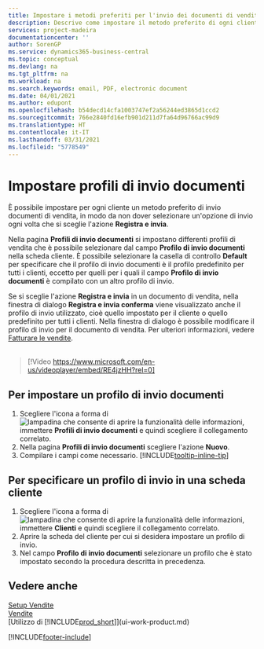 ```yaml
---
title: Impostare i metodi preferiti per l'invio dei documenti di vendita | Documenti Microsoft
description: Descrive come impostare il metodo preferito di ogni cliente per l'invio dei documenti di vendita, ad esempio e-mail, PDF, documento elettronico, e così via.
services: project-madeira
documentationcenter: ''
author: SorenGP
ms.service: dynamics365-business-central
ms.topic: conceptual
ms.devlang: na
ms.tgt_pltfrm: na
ms.workload: na
ms.search.keywords: email, PDF, electronic document
ms.date: 04/01/2021
ms.author: edupont
ms.openlocfilehash: b54decd14cfa1003747ef2a56244ed3865d1ccd2
ms.sourcegitcommit: 766e2840fd16efb901d211d7fa64d96766ac99d9
ms.translationtype: HT
ms.contentlocale: it-IT
ms.lasthandoff: 03/31/2021
ms.locfileid: "5778549"
---
```

# <a name="set-up-document-sending-profiles"></a>Impostare profili di invio documenti
È possibile impostare per ogni cliente un metodo preferito di invio documenti di vendita, in modo da non dover selezionare un'opzione di invio ogni volta che si sceglie l'azione **Registra e invia**.

Nella pagina **Profili di invio documenti** si impostano differenti profili di vendita che è possibile selezionare dal campo **Profilo di invio documenti** nella scheda cliente. È possibile selezionare la casella di controllo **Default** per specificare che il profilo di invio documenti è il profilo predefinito per tutti i clienti, eccetto per quelli per i quali il campo **Profilo di invio documenti** è compilato con un altro profilo di invio.

Se si sceglie l'azione **Registra e invia** in un documento di vendita, nella finestra di dialogo **Registra e invia conferma** viene visualizzato anche il profilo di invio utilizzato, cioè quello impostato per il cliente o quello predefinito per tutti i clienti. Nella finestra di dialogo è possibile modificare il profilo di invio per il documento di vendita. Per ulteriori informazioni, vedere [Fatturare le vendite](sales-how-invoice-sales.md).
<br><br>  

> [!Video https://www.microsoft.com/en-us/videoplayer/embed/RE4jzHH?rel=0]

## <a name="to-set-up-a-document-sending-profile"></a>Per impostare un profilo di invio documenti
1. Scegliere l'icona a forma di ![lampadina che consente di aprire la funzionalità delle informazioni](media/ui-search/search_small.png "Informazioni sull'operazione che si desidera eseguire"), immettere **Profili di invio documenti** e quindi scegliere il collegamento correlato.
2. Nella pagina **Profili di invio documenti** scegliere l'azione **Nuovo**.
3. Compilare i campi come necessario. [!INCLUDE[tooltip-inline-tip](includes/tooltip-inline-tip_md.md)]

## <a name="to-specify-a-sending-profile-on-a-customer-card"></a>Per specificare un profilo di invio in una scheda cliente
1. Scegliere l'icona a forma di ![lampadina che consente di aprire la funzionalità delle informazioni](media/ui-search/search_small.png "Informazioni sull'operazione che si desidera eseguire"), immettere **Clienti** e quindi scegliere il collegamento correlato.
2. Aprire la scheda del cliente per cui si desidera impostare un profilo di invio.
3. Nel campo **Profilo di invio documenti** selezionare un profilo che è stato impostato secondo la procedura descritta in precedenza.

## <a name="see-also"></a>Vedere anche
[Setup Vendite](sales-setup-sales.md)  
[Vendite](sales-manage-sales.md)  
[Utilizzo di [!INCLUDE[prod_short](includes/prod_short.md)]](ui-work-product.md)


[!INCLUDE[footer-include](includes/footer-banner.md)]